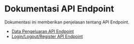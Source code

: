 # Dokumentasi API Endpoint

Dokumentasi ini memberikan penjelasan tentang API Endpoint.

- [Data Pengeluaran API Endpoint](endpoint-expense.md)
- [Login/Logout/Register API Endpoint](endpoint-user.md)
